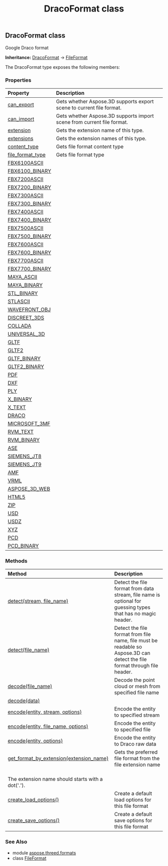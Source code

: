 ﻿---
title: DracoFormat class
second_title: Aspose.3D for Python via .NET API References
description: 
type: docs
weight: 60
url: /python-net/aspose.threed.formats/dracoformat/
is_root: false
---

## DracoFormat class

Google Draco format



**Inheritance:** [DracoFormat](/3d/python-net/aspose.threed.formats/dracoformat) → 
[FileFormat](/3d/python-net/aspose.threed/fileformat)



The DracoFormat type exposes the following members:

### Properties
| Property | Description |
| :- | :- |
| [can_export](/3d/python-net/aspose.threed.formats/dracoformat/can_export) | Gets whether Aspose.3D supports export scene to current file format. |
| [can_import](/3d/python-net/aspose.threed.formats/dracoformat/can_import) | Gets whether Aspose.3D supports import scene from current file format. |
| [extension](/3d/python-net/aspose.threed.formats/dracoformat/extension) | Gets the extension name of this type. |
| [extensions](/3d/python-net/aspose.threed.formats/dracoformat/extensions) | Gets the extension names of this type. |
| [content_type](/3d/python-net/aspose.threed.formats/dracoformat/content_type) | Gets file format content type |
| [file_format_type](/3d/python-net/aspose.threed.formats/dracoformat/file_format_type) | Gets file format type |
| [FBX6100ASCII](/3d/python-net/aspose.threed.formats/dracoformat/FBX6100ASCII) |  |
| [FBX6100_BINARY](/3d/python-net/aspose.threed.formats/dracoformat/FBX6100_BINARY) |  |
| [FBX7200ASCII](/3d/python-net/aspose.threed.formats/dracoformat/FBX7200ASCII) |  |
| [FBX7200_BINARY](/3d/python-net/aspose.threed.formats/dracoformat/FBX7200_BINARY) |  |
| [FBX7300ASCII](/3d/python-net/aspose.threed.formats/dracoformat/FBX7300ASCII) |  |
| [FBX7300_BINARY](/3d/python-net/aspose.threed.formats/dracoformat/FBX7300_BINARY) |  |
| [FBX7400ASCII](/3d/python-net/aspose.threed.formats/dracoformat/FBX7400ASCII) |  |
| [FBX7400_BINARY](/3d/python-net/aspose.threed.formats/dracoformat/FBX7400_BINARY) |  |
| [FBX7500ASCII](/3d/python-net/aspose.threed.formats/dracoformat/FBX7500ASCII) |  |
| [FBX7500_BINARY](/3d/python-net/aspose.threed.formats/dracoformat/FBX7500_BINARY) |  |
| [FBX7600ASCII](/3d/python-net/aspose.threed.formats/dracoformat/FBX7600ASCII) |  |
| [FBX7600_BINARY](/3d/python-net/aspose.threed.formats/dracoformat/FBX7600_BINARY) |  |
| [FBX7700ASCII](/3d/python-net/aspose.threed.formats/dracoformat/FBX7700ASCII) |  |
| [FBX7700_BINARY](/3d/python-net/aspose.threed.formats/dracoformat/FBX7700_BINARY) |  |
| [MAYA_ASCII](/3d/python-net/aspose.threed.formats/dracoformat/MAYA_ASCII) |  |
| [MAYA_BINARY](/3d/python-net/aspose.threed.formats/dracoformat/MAYA_BINARY) |  |
| [STL_BINARY](/3d/python-net/aspose.threed.formats/dracoformat/STL_BINARY) |  |
| [STLASCII](/3d/python-net/aspose.threed.formats/dracoformat/STLASCII) |  |
| [WAVEFRONT_OBJ](/3d/python-net/aspose.threed.formats/dracoformat/WAVEFRONT_OBJ) |  |
| [DISCREET_3DS](/3d/python-net/aspose.threed.formats/dracoformat/DISCREET_3DS) |  |
| [COLLADA](/3d/python-net/aspose.threed.formats/dracoformat/COLLADA) |  |
| [UNIVERSAL_3D](/3d/python-net/aspose.threed.formats/dracoformat/UNIVERSAL_3D) |  |
| [GLTF](/3d/python-net/aspose.threed.formats/dracoformat/GLTF) |  |
| [GLTF2](/3d/python-net/aspose.threed.formats/dracoformat/GLTF2) |  |
| [GLTF_BINARY](/3d/python-net/aspose.threed.formats/dracoformat/GLTF_BINARY) |  |
| [GLTF2_BINARY](/3d/python-net/aspose.threed.formats/dracoformat/GLTF2_BINARY) |  |
| [PDF](/3d/python-net/aspose.threed.formats/dracoformat/PDF) |  |
| [DXF](/3d/python-net/aspose.threed.formats/dracoformat/DXF) |  |
| [PLY](/3d/python-net/aspose.threed.formats/dracoformat/PLY) |  |
| [X_BINARY](/3d/python-net/aspose.threed.formats/dracoformat/X_BINARY) |  |
| [X_TEXT](/3d/python-net/aspose.threed.formats/dracoformat/X_TEXT) |  |
| [DRACO](/3d/python-net/aspose.threed.formats/dracoformat/DRACO) |  |
| [MICROSOFT_3MF](/3d/python-net/aspose.threed.formats/dracoformat/MICROSOFT_3MF) |  |
| [RVM_TEXT](/3d/python-net/aspose.threed.formats/dracoformat/RVM_TEXT) |  |
| [RVM_BINARY](/3d/python-net/aspose.threed.formats/dracoformat/RVM_BINARY) |  |
| [ASE](/3d/python-net/aspose.threed.formats/dracoformat/ASE) |  |
| [SIEMENS_JT8](/3d/python-net/aspose.threed.formats/dracoformat/SIEMENS_JT8) |  |
| [SIEMENS_JT9](/3d/python-net/aspose.threed.formats/dracoformat/SIEMENS_JT9) |  |
| [AMF](/3d/python-net/aspose.threed.formats/dracoformat/AMF) |  |
| [VRML](/3d/python-net/aspose.threed.formats/dracoformat/VRML) |  |
| [ASPOSE_3D_WEB](/3d/python-net/aspose.threed.formats/dracoformat/ASPOSE_3D_WEB) |  |
| [HTML5](/3d/python-net/aspose.threed.formats/dracoformat/HTML5) |  |
| [ZIP](/3d/python-net/aspose.threed.formats/dracoformat/ZIP) |  |
| [USD](/3d/python-net/aspose.threed.formats/dracoformat/USD) |  |
| [USDZ](/3d/python-net/aspose.threed.formats/dracoformat/USDZ) |  |
| [XYZ](/3d/python-net/aspose.threed.formats/dracoformat/XYZ) |  |
| [PCD](/3d/python-net/aspose.threed.formats/dracoformat/PCD) |  |
| [PCD_BINARY](/3d/python-net/aspose.threed.formats/dracoformat/PCD_BINARY) |  |


### Methods
| Method | Description |
| :- | :- |
| [detect(stream, file_name)](/3d/python-net/aspose.threed.formats/dracoformat/detect/#System.IO.Stream-str) | Detect the file format from data stream, file name is optional for guessing types that has no magic header. |
| [detect(file_name)](/3d/python-net/aspose.threed.formats/dracoformat/detect/#str) | Detect the file format from file name, file must be readable so Aspose.3D can detect the file format through file header. |
| [decode(file_name)](/3d/python-net/aspose.threed.formats/dracoformat/decode/#str) | Decode the point cloud or mesh from specified file name |
| [decode(data)](/3d/python-net/aspose.threed.formats/dracoformat/decode/#byte[]) |  |
| [encode(entity, stream, options)](/3d/python-net/aspose.threed.formats/dracoformat/encode/#Entity-System.IO.Stream-DracoSaveOptions) | Encode the entity to specified stream |
| [encode(entity, file_name, options)](/3d/python-net/aspose.threed.formats/dracoformat/encode/#Entity-str-DracoSaveOptions) | Encode the entity to specified file |
| [encode(entity, options)](/3d/python-net/aspose.threed.formats/dracoformat/encode/#Entity-DracoSaveOptions) | Encode the entity to Draco raw data |
| [get_format_by_extension(extension_name)](/3d/python-net/aspose.threed.formats/dracoformat/get_format_by_extension/#str) | Gets the preferred file format from the file extension name<br/>The extension name should starts with a dot('.'). |
| [create_load_options()](/3d/python-net/aspose.threed.formats/dracoformat/create_load_options/#) | Create a default load options for this file format |
| [create_save_options()](/3d/python-net/aspose.threed.formats/dracoformat/create_save_options/#) | Create a default save options for this file format |


### See Also

* module [aspose.threed.formats](../)
* class [FileFormat](/3d/python-net/aspose.threed.formats/fileformat)
